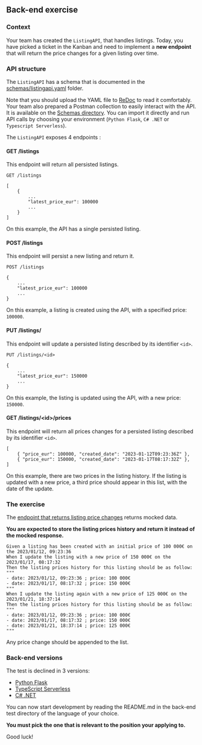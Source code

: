 ## Back-end exercise

### Context

Your team has created the `ListingAPI`, that handles listings.
Today, you have picked a ticket in the Kanban and need to implement
a **new endpoint**  that will return the price changes for a given listing over time.

### API structure

The `ListingAPI` has a schema that is documented in the [schemas/listingapi.yaml](./schemas/listingapi.yaml) folder.

Note that you should upload the YAML file to [ReDoc](https://redocly.github.io/redoc/) to read it comfortably.
Your team also prepared a Postman collection to easily interact with the API.
It is available on the [Schemas directory](./schemas/postman).
You can import it directly and run
API calls by choosing your environment (`Python Flask`, `C# .NET` or `Typescript Serverless`).

The `ListingAPI` exposes 4 endpoints : 

#### GET /listings

This endpoint will return all persisted listings.

```http request
GET /listings

[
    {
        ...
        "latest_price_eur": 100000
        ...
    }
]
```

On this example, the API has a single persisted listing.

#### POST /listings

This endpoint will persist a new listing and return it.

```http request
POST /listings

{
    ...
    "latest_price_eur": 100000
    ...
}
```

On this example, a listing is created using the API, with a specified price: `100000`.

#### PUT /listings/<id>

This endpoint will update a persisted listing described by its identifier `<id>`.

```http request
PUT /listings/<id>

{
    ...
    "latest_price_eur": 150000
    ...
}
```

On this example, the listing is updated using the API, with a new price: `150000`.

#### GET /listings/\<id>/prices

This endpoint will return all prices changes for a persisted listing described by its identifier `<id>`.

```
[
    { "price_eur": 100000, "created_date": "2023-01-12T09:23:36Z" },
    { "price_eur": 150000, "created_date": "2023-01-17T08:17:32Z" },
]
```

On this example, there are two prices in the listing history. If the listing is updated with a new
price, a third price should appear in this list, with the date of the update.

### The exercise

The [endpoint that returns listing price changes](#get-listings-id-prices) returns mocked data. 

**You are expected to store the listing prices history and return it instead of the mocked response.**

```gherkin
Given a listing has been created with an initial price of 100 000€ on the 2023/01/12, 09:23:36
When I update the listing with a new price of 150 000€ on the 2023/01/17, 08:17:32
Then the listing prices history for this listing should be as follow:
"""
- date: 2023/01/12, 09:23:36 ; price: 100 000€ 
- date: 2023/01/17, 08:17:32 ; price: 150 000€
"""
When I update the listing again with a new price of 125 000€ on the 2023/01/21, 18:37:14
Then the listing prices history for this listing should be as follow:
"""
- date: 2023/01/12, 09:23:36 ; price: 100 000€
- date: 2023/01/17, 08:17:32 ; price: 150 000€
- date: 2023/01/21, 18:37:14 ; price: 125 000€
"""
```

Any price change should be appended to the list.

### Back-end versions

The test is declined in 3 versions:
- [Python Flask](./python-flask)
- [TypeScript Serverless](./typescript-serverless)
- [C# .NET](./c#-dotnet)

You can now start development by reading the README.md in the back-end test directory of the language of your choice.

**You must pick the one that is relevant to the position your applying to.**

Good luck!
